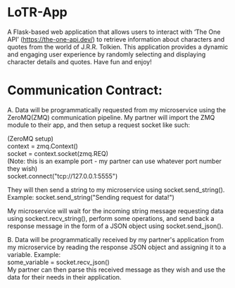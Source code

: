 # LoTR-App

A Flask-based web application that allows users to interact with ‘The One API’ (https://the-one-api.dev/) to retrieve information about characters and quotes from the world of J.R.R. Tolkien. This application provides a dynamic and engaging user experience by randomly selecting and displaying character details and quotes. Have fun and enjoy!

# Communication Contract:
A. Data will be programmatically requested from my microservice using the ZeroMQ(ZMQ) communication pipeline. My partner will import the ZMQ module to their app, and then setup a request socket like such:

(ZeroMQ setup)  
context = zmq.Context()  
socket = context.socket(zmq.REQ)  
(Note: this is an example port - my partner can use whatever port number they wish)  
socket.connect("tcp://127.0.0.1:5555")  
  
They will then send a string to my microservice using socket.send_string().  
Example: socket.send_string("Sending request for data!")  
  
My microservice will wait for the incoming string message requesting data using sockect.recv_string(), perform some operations, and send back a response message in the form of a JSON object using socket.send_json().  
  
  
B. Data will be programmatically received by my partner's application from my microservice by reading the response JSON object and assigning it to a variable. Example:  
some_variable = socket.recv_json()  
My partner can then parse this received message as they wish and use the data for their needs in their application.  
